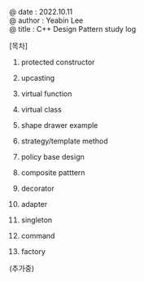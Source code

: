 @ date : 2022.10.11 \
@ author : Yeabin Lee \
@ title : C++ Design Pattern study log

[목차]
1. protected constructor
2. upcasting
3. virtual function
4. virtual class
5. shape drawer example

6. strategy/template method
7. policy base design
8. composite patttern
9. decorator
10. adapter
11. singleton
12. command
13. factory

(추가중)

